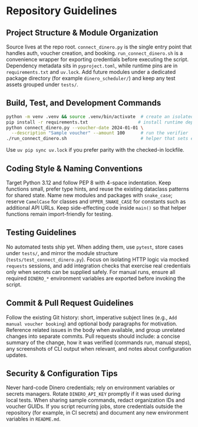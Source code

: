 # Repository Guidelines

## Project Structure & Module Organization
Source lives at the repo root. `connect_dinero.py` is the single entry point that handles auth, voucher creation, and booking. `run_connect_dinero.sh` is a convenience wrapper for exporting credentials before executing the script. Dependency metadata sits in `pyproject.toml`, while runtime pins are in `requirements.txt` and `uv.lock`. Add future modules under a dedicated package directory (for example `dinero_scheduler/`) and keep any test assets grouped under `tests/`.

## Build, Test, and Development Commands
```bash
python -m venv .venv && source .venv/bin/activate  # create an isolated env
pip install -r requirements.txt                   # install runtime deps
python connect_dinero.py --voucher-date 2024-01-01 \
  --description "Sample voucher" --amount 100      # run the verifier
./run_connect_dinero.sh                            # helper that sets env vars
```
Use `uv pip sync uv.lock` if you prefer parity with the checked-in lockfile.

## Coding Style & Naming Conventions
Target Python 3.12 and follow PEP 8 with 4-space indentation. Keep functions small, prefer type hints, and reuse the existing dataclass patterns for shared state. Name new modules and packages with `snake_case`; reserve `CamelCase` for classes and `UPPER_SNAKE_CASE` for constants such as additional API URLs. Keep side-effecting code inside `main()` so that helper functions remain import-friendly for testing.

## Testing Guidelines
No automated tests ship yet. When adding them, use `pytest`, store cases under `tests/`, and mirror the module structure (`tests/test_connect_dinero.py`). Focus on isolating HTTP logic via mocked `requests` sessions, and add integration checks that exercise real credentials only when secrets can be supplied safely. For manual runs, ensure all required `DINERO_*` environment variables are exported before invoking the script.

## Commit & Pull Request Guidelines
Follow the existing Git history: short, imperative subject lines (e.g., `Add manual voucher booking`) and optional body paragraphs for motivation. Reference related issues in the body when available, and group unrelated changes into separate commits. Pull requests should include: a concise summary of the change, how it was verified (commands run, manual steps), any screenshots of CLI output when relevant, and notes about configuration updates.

## Security & Configuration Tips
Never hard-code Dinero credentials; rely on environment variables or secrets managers. Rotate `DINERO_API_KEY` promptly if it was used during local tests. When sharing sample commands, redact organization IDs and voucher GUIDs. If you script recurring jobs, store credentials outside the repository (for example, in CI secrets) and document any new environment variables in `README.md`.
